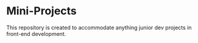 # Mini-Projects
This repository is created to accommodate anything junior dev projects in front-end development. 
